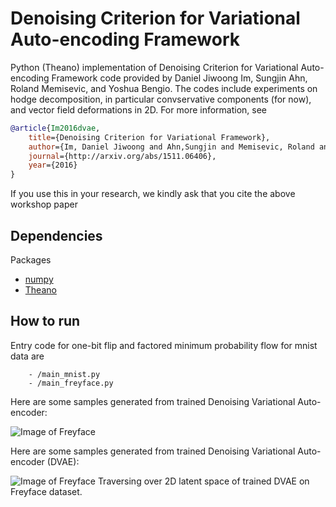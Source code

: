 # Denoising Criterion for Variational Auto-encoding Framework 


Python (Theano) implementation of Denoising Criterion for Variational Auto-encoding Framework code provided 
by Daniel Jiwoong Im, Sungjin Ahn, Roland Memisevic, and Yoshua Bengio.
The codes include experiments on hodge decomposition, in particular convservative components (for now),
and vector field deformations in 2D. For more information, see 

```bibtex
@article{Im2016dvae,
    title={Denoising Criterion for Variational Framework},
    author={Im, Daniel Jiwoong and Ahn,Sungjin and Memisevic, Roland and Bengio, Yoshua},
    journal={http://arxiv.org/abs/1511.06406},
    year={2016}
}
```

If you use this in your research, we kindly ask that you cite the above workshop paper


## Dependencies
Packages
* [numpy](http://www.numpy.org/)
* [Theano](http://deeplearning.net/software/theano/)


## How to run
Entry code for one-bit flip and factored minimum probability flow for mnist data are 
```
    - /main_mnist.py
    - /main_freyface.py
```

Here are some samples generated from trained Denoising Variational Auto-encoder:

![Image of Freyface](https://raw.githubusercontent.com/jiwoongim/DVAE/master/figs/ff_samples.png)


Here are some samples generated from trained Denoising Variational Auto-encoder (DVAE):

![Image of Freyface](https://raw.githubusercontent.com/jiwoongim/DVAE/master/figs/ff_anal2D.png)
Traversing over 2D latent space of trained DVAE on Freyface dataset.

